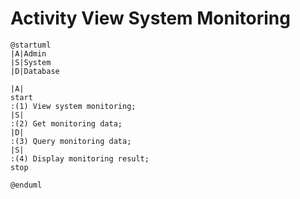 # Activity View System Monitoring

```plantuml
@startuml
|A|Admin
|S|System
|D|Database

|A|
start
:(1) View system monitoring;
|S|
:(2) Get monitoring data;
|D|
:(3) Query monitoring data;
|S|
:(4) Display monitoring result;
stop

@enduml
```

<!-- diagram id="activity-view-system-monitoring-view-system-monitoring" -->